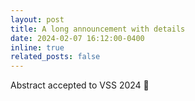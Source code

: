 ```yaml
---
layout: post
title: A long announcement with details
date: 2024-02-07 16:12:00-0400
inline: true
related_posts: false
---
```


Abstract accepted to VSS 2024 🥳
